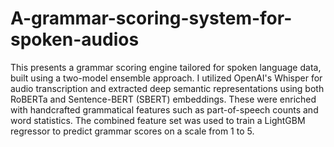 # A-grammar-scoring-system-for-spoken-audios
This presents a grammar scoring engine tailored for spoken language data, built using a two-model ensemble approach. 
 I utilized OpenAI's Whisper for audio transcription and extracted deep semantic representations using both RoBERTa and Sentence-BERT (SBERT) embeddings. These were enriched with handcrafted grammatical features such as part-of-speech counts and word statistics. The combined feature set was used to train a LightGBM regressor to predict grammar scores on a scale from 1 to 5.
